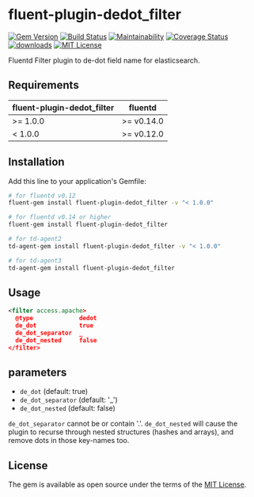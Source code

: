 # fluent-plugin-dedot_filter

[![Gem Version](https://badge.fury.io/rb/fluent-plugin-dedot_filter.svg)](https://badge.fury.io/rb/fluent-plugin-dedot_filter)
[![Build Status](https://travis-ci.org/lunardial/fluent-plugin-dedot_filter.svg?branch=master)](https://travis-ci.org/lunardial/fluent-plugin-dedot_filter)
[![Maintainability](https://api.codeclimate.com/v1/badges/25c4074425b1bf7a650a/maintainability)](https://codeclimate.com/github/lunardial/fluent-plugin-dedot_filter/maintainability)
[![Coverage Status](https://coveralls.io/repos/github/lunardial/fluent-plugin-dedot_filter/badge.svg)](https://coveralls.io/github/lunardial/fluent-plugin-dedot_filter)
[![downloads](https://img.shields.io/gem/dt/fluent-plugin-dedot_filter.svg)](https://rubygems.org/gems/fluent-plugin-dedot_filter)
[![MIT License](http://img.shields.io/badge/license-MIT-blue.svg?style=flat)](LICENSE)

Fluentd Filter plugin to de-dot field name for elasticsearch.

## Requirements

| fluent-plugin-dedot_filter  | fluentd |
|-----------------------------|---------|
| >= 1.0.0 | >= v0.14.0 |
|  < 1.0.0 | >= v0.12.0 |

## Installation

Add this line to your application's Gemfile:

```bash
# for fluentd v0.12
fluent-gem install fluent-plugin-dedot_filter -v "< 1.0.0"

# for fluentd v0.14 or higher
fluent-gem install fluent-plugin-dedot_filter

# for td-agent2
td-agent-gem install fluent-plugin-dedot_filter -v "< 1.0.0"

# for td-agent3
td-agent-gem install fluent-plugin-dedot_filter
```

## Usage

```xml
<filter access.apache>
  @type             dedot
  de_dot            true
  de_dot_separator  _
  de_dot_nested     false
</filter>
```

## parameters

* `de_dot` (default: true)
* `de_dot_separator` (default: '_')
* `de_dot_nested` (default: false)

`de_dot_separator` cannot be or contain '.'.
`de_dot_nested` will cause the plugin to recurse through nested structures (hashes and arrays), and remove dots in those key-names too.

## License

The gem is available as open source under the terms of the [MIT License](http://opensource.org/licenses/MIT).

